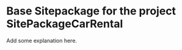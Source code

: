 Base Sitepackage for the project SitePackageCarRental
==============================================================

Add some explanation here.
